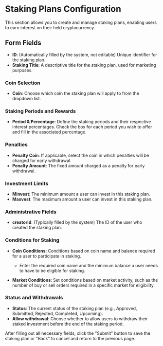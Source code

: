 # Staking Plans Configuration

This section allows you to create and manage staking plans, enabling users to earn interest on their held cryptocurrency.

## Form Fields

- **ID**: (Automatically filled by the system, not editable) Unique identifier for the staking plan.
- **Staking Title**: A descriptive title for the staking plan, used for marketing purposes.

### Coin Selection
- **Coin**: Choose which coin the staking plan will apply to from the dropdown list.

### Staking Periods and Rewards
- **Period & Percentage**: Define the staking periods and their respective interest percentages. Check the box for each period you wish to offer and fill in the associated percentage.

### Penalties
- **Penalty Coin**: If applicable, select the coin in which penalties will be charged for early withdrawal.
- **Penalty Amount**: The fixed amount charged as a penalty for early withdrawal.

### Investment Limits
- **Minvest**: The minimum amount a user can invest in this staking plan.
- **Maxvest**: The maximum amount a user can invest in this staking plan.

### Administrative Fields
- **creatorid**: (Typically filled by the system) The ID of the user who created the staking plan.

### Conditions for Staking
- **Coin Conditions**: Conditions based on coin name and balance required for a user to participate in staking.
  - Enter the required coin name and the minimum balance a user needs to have to be eligible for staking.

- **Market Conditions**: Set conditions based on market activity, such as the number of buy or sell orders required in a specific market for eligibility.

### Status and Withdrawals
- **Status**: The current status of the staking plan (e.g., Approved, Submitted, Rejected, Completed, Upcoming).
- **Allow withdrawal**: Choose whether to allow users to withdraw their staked investment before the end of the staking period.

After filling out all necessary fields, click the "Submit" button to save the staking plan or "Back" to cancel and return to the previous page.

